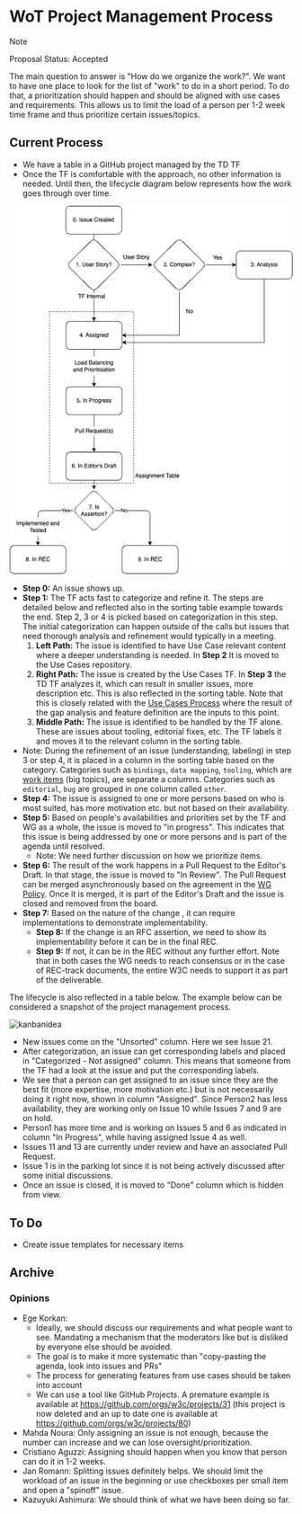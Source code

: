 # WoT Project Management Process

> [!NOTE]  
> Proposal Status: Accepted

The main question to answer is "How do we organize the work?".
We want to have one place to look for the list of "work" to do in a short period.
To do that, a prioritization should happen and should be aligned with use cases and requirements.
This allows us to limit the load of a person per 1-2 week time frame and thus prioritize certain issues/topics.

## Current Process

- We have a table in a GitHub project managed by the TD TF
- Once the TF is comfortable with the approach, no other information is needed. Until then, the lifecycle diagram below represents how the work goes through over time.

![lifecycle](./lifecycle.drawio.png)

- **Step 0:** An issue shows up.
- **Step 1:** The TF acts fast to categorize and refine it. The steps are detailed below and reflected also in the sorting table example towards the end. Step 2, 3 or 4 is picked based on categorization in this step. The initial categorization can happen outside of the calls but issues that need thorough analysis and refinement would typically in a meeting.
  1. **Left Path:** The issue is identified to have Use Case relevant content where a deeper understanding is needed. In **Step 2** It is moved to the Use Cases repository.
  2. **Right Path:** The issue is created by the Use Cases TF. In **Step 3** the TD TF analyzes it, which can result in smaller issues, more description etc. This is also reflected in the sorting table. Note that this is closely related with the [Use Cases Process](https://github.com/w3c/wot-usecases/blob/main/Process.md) where the result of the gap analysis and feature definition are the inputs to this point.
  3. **Middle Path:** The issue is identified to be handled by the TF alone. These are issues about tooling, editorial fixes, etc. The TF labels it and moves it to the relevant column in the sorting table.
- Note: During the refinement of an issue (understanding, labeling) in step 3 or step 4, it is placed in a column in the sorting table based on the category. Categories such as `bindings`, `data mapping`, `tooling`, which are [work items](https://github.com/w3c/wot/blob/main/planning/ThingDescription/work-items.md) (big topics), are separate a columns. Categories such as `editorial`, `bug` are grouped in one column called `other`.
- **Step 4:** The issue is assigned to one or more persons based on who is most suited, has more motivation etc. but not based on their availability.
- **Step 5:** Based on people's availabilities and priorities set by the TF and WG as a whole, the issue is moved to "in progress". This indicates that this issue is being addressed by one or more persons and is part of the agenda until resolved.
  - Note: We need further discussion on how we prioritize items.
- **Step 6:** The result of the work happens in a Pull Request to the Editor's Draft. In that stage, the issue is moved to "In Review". The Pull Request can be merged asynchronously based on the agreement in the [WG Policy](https://github.com/w3c/wot/blob/main/policies/async-decision.md). Once it is merged, it is part of the Editor's Draft and the issue is closed and removed from the board.
- **Step 7:** Based on the nature of the change , it can require implementations to demonstrate implementability.
  - **Step 8:** If the change is an RFC assertion, we need to show its implementability before it can be in the final REC.
  - **Step 9:** If not, it can be in the REC without any further effort. Note that in both cases the WG needs to reach consensus or in the case of REC-track documents, the entire W3C needs to support it as part of the deliverable.

The lifecycle is also reflected in a table below. The example below can be considered a snapshot of the project management process.

![kanbanidea](./kanbanidea.drawio.png)

- New issues come on the "Unsorted" column. Here we see Issue 21.
- After categorization, an issue can get corresponding labels and placed in "Categorized - Not assigned" column. This means that someone from the TF had a look at the issue and put the corresponding labels.
- We see that a person can get assigned to an issue since they are the best fit (more expertise, more motivation etc.) but is not necessarily doing it right now, shown in column "Assigned". Since Person2 has less availability, they are working only on Issue 10 while Issues 7 and 9 are on hold.
- Person1 has more time and is working on Issues 5 and 6 as indicated in column "In Progress", while having assigned Issue 4 as well.
- Issues 11 and 13 are currently under review and have an associated Pull Request.
- Issue 1 is in the parking lot since it is not being actively discussed after some initial discussions.
- Once an issue is closed, it is moved to "Done" column which is hidden from view.

## To Do

- Create issue templates for necessary items

## Archive

### Opinions

- Ege Korkan:
  - Ideally, we should discuss our requirements and what people want to see. Mandating a mechanism that the moderators like but is disliked by everyone else should be avoided.
  - The goal is to make it more systematic than "copy-pasting the agenda, look into issues and PRs"
  - The process for generating features from use cases should be taken into account
  - We can use a tool like GitHub Projects. A premature example is available at <https://github.com/orgs/w3c/projects/31> (this project is now deleted and an up to date one is available at <https://github.com/orgs/w3c/projects/80>)
- Mahda Noura: Only assigning an issue is not enough, because the number can increase and we can lose oversight/prioritization.
- Cristiano Aguzzi: Assigning should happen when you know that person can do it in 1-2 weeks.
- Jan Romann: Splitting issues definitely helps. We should limit the workload of an issue in the beginning or use checkboxes per small item and open a "spinoff" issue.
- Kazuyuki Ashimura: We should think of what we have been doing so far.
